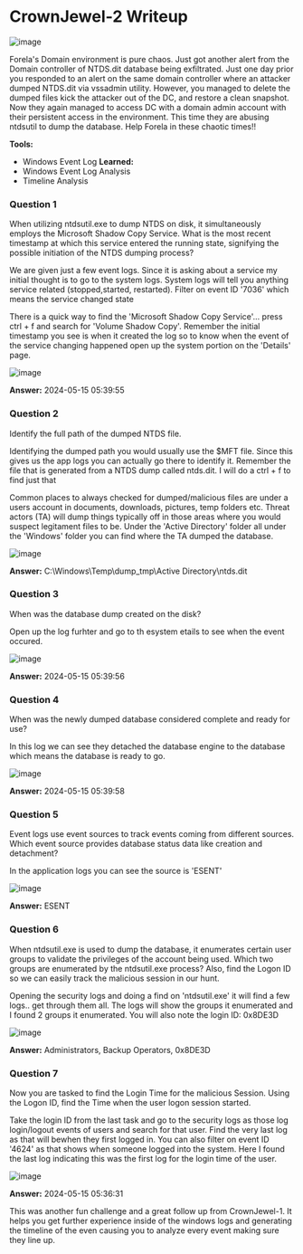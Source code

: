 # **CrownJewel-2 Writeup**
![image](https://github.com/user-attachments/assets/e9778629-f88d-4b80-bd0a-dadb9f9b369b)

Forela's Domain environment is pure chaos. Just got another alert from the Domain controller of NTDS.dit database being exfiltrated. Just one day prior you responded to an alert on the same domain controller where an attacker dumped NTDS.dit via vssadmin utility. However, you managed to delete the dumped files kick the attacker out of the DC, and restore a clean snapshot. Now they again managed to access DC with a domain admin account with their persistent access in the environment. This time they are abusing ntdsutil to dump the database. Help Forela in these chaotic times!!

**Tools:**
- Windows Event Log
**Learned:**
- Windows Event Log Analysis
- Timeline Analysis
### **Question 1**
When utilizing ntdsutil.exe to dump NTDS on disk, it simultaneously employs the Microsoft Shadow Copy Service. What is the most recent timestamp at which this service entered the running state, signifying the possible initiation of the NTDS dumping process?

We are given just a few event logs. Since it is asking about a service my initial thought is to go to the system logs. System logs will tell you anything service related (stopped,started, restarted). Filter on event ID '7036' which means the service changed state

There is a quick way to find the 'Microsoft Shadow Copy Service'... press ctrl + f and search for 'Volume Shadow Copy'. Remember the initial timestamp you see is when it created the log so to know when the event of the service changing happened open up the system portion on the 'Details' page.

![image](https://github.com/user-attachments/assets/3bda283e-704f-4048-8530-51fba1e84405)

**Answer:** 2024-05-15 05:39:55
### **Question 2**
Identify the full path of the dumped NTDS file.

Identifying the dumped path you would usually use the $MFT file. Since this gives us the app logs you can actually go there to identify it. Remember the file that is generated from a NTDS dump called ntds.dit. I will do a ctrl + f to find just that

Common places to always checked for dumped/malicious files are under a users account in documents, downloads, pictures, temp folders etc. Threat actors (TA) will dump things typically off in those areas where you would suspect legitament files to be. Under the 'Active Directory' folder all under the 'Windows' folder you can find where the TA dumped the database.

![image](https://github.com/user-attachments/assets/ca6012db-ff03-4f8a-964b-d67bda604475)


**Answer:**  C:\Windows\Temp\dump_tmp\Active Directory\ntds.dit
### **Question 3**
When was the database dump created on the disk?

Open up the log furhter and go to th esystem etails to see when the event occured.

![image](https://github.com/user-attachments/assets/fab11d8d-6d00-40b9-be96-4eac9b9c9304)

**Answer:** 2024-05-15 05:39:56
### **Question 4**
When was the newly dumped database considered complete and ready for use?

In this log we can see they detached the database engine to the database which means the database is ready to go.

![image](https://github.com/user-attachments/assets/3e1ae9b0-7dcc-4977-b665-9e40a7c53659)

**Answer:** 2024-05-15 05:39:58
### **Question 5**
Event logs use event sources to track events coming from different sources. Which event source provides database status data like creation and detachment?

In the application logs you can see the source is 'ESENT'

![image](https://github.com/user-attachments/assets/b34e785f-bace-47c6-9e47-3cd58a7f498f)

**Answer:** ESENT
### **Question 6**
When ntdsutil.exe is used to dump the database, it enumerates certain user groups to validate the privileges of the account being used. Which two groups are enumerated by the ntdsutil.exe process? Also, find the Logon ID so we can easily track the malicious session in our hunt.

Opening the security logs and doing a find on 'ntdsutil.exe' it will find a few logs.. get through them all. The logs will show the groups it enumerated and I found 2 groups it enumerated. You will also note the login ID: 0x8DE3D

![image](https://github.com/user-attachments/assets/96b8e4ca-c75e-4780-ba5d-8057feb0a451)

**Answer:** Administrators, Backup Operators, 0x8DE3D
### **Question 7**
Now you are tasked to find the Login Time for the malicious Session. Using the Logon ID, find the Time when the user logon session started.

Take the login ID from the last task and go to the security logs as those log login/logout events of users and search for that user. Find the very last log as that will bewhen they first logged in. You can also filter on event ID '4624' as that shows when someone logged into the system. Here I found the last log indicating this was the first log for the login time of the user.

![image](https://github.com/user-attachments/assets/2b5cd828-6145-42fb-906e-d61a0cf877cf)

**Answer:** 2024-05-15 05:36:31

This was another fun challenge and a great follow up from CrownJewel-1. It helps you get further experience inside of the windows logs and generating the timeline of the even causing you to analyze every event making sure they line up.
